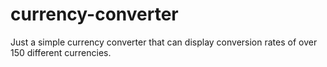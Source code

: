 # currency-converter
Just a simple currency converter that can display conversion rates of over 150 different currencies.
